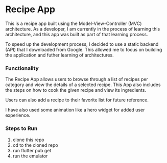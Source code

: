 # Recipe App

This is a recipe app built using the Model-View-Controller (MVC) architecture.
As a developer, I am currently in the process of learning this architecture, and this app was built as part of that learning process.

To speed up the development process, I decided to use a static backend (API) that I downloaded from Google.
This allowed me to focus on building the application and futher learning of architectures.

### Functionality

The Recipe App allows users to browse through a list of recipes per category and view the details of a selected recipe.
This App also includes the steps on how to cook the given recipe and view its ingredients.

Users can also add a recipe to their favorite list for future reference.

I have also used some animation like a hero widget for added user experience.

### Steps to Run

1. clone this repo
2. cd to the cloned repo
3. run flutter pub get
4. run the emulator
